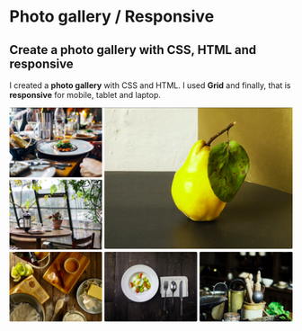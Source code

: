 # Photo gallery / Responsive
## Create a photo gallery with CSS, HTML and responsive

I created a **photo gallery** with CSS and HTML.
I used **Grid** and finally, that is **responsive** for mobile, tablet and laptop. 

![Finally result](/images/Finally_result.png)
